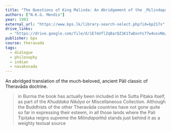 ```yaml
---
title: "The Questions of King Malinda: An Abridgement of the _Milindapañhā_"
authors: ["N.K.G. Mendis"]
year: 1993
external_url: "https://www.bps.lk/library-search-select.php?id=bp217s"
drive_links:
  - "https://drive.google.com/file/d/1E7eUflZq8arQZ1K1TwDxnYs77w4usvNm/view?usp=drivesdk"
publisher: bps
course: theravada
tags: 
  - dialogue
  - philosophy
  - indian
  - navakovada
---
```


An abridged translation of the much-beloved, ancient Pāli classic of Theravāda doctrine.

> in Burma the book has actually been included in the Sutta Piṭaka itself, as part of the _Khuddaka Nikāya_ or Miscellaneous Collection. Although the Buddhists of the other Theravāda countries have not gone quite so far in expressing their esteem, in all those lands where the Pali Tipiṭaka reigns supreme the _Milindapañhā_ stands just behind it as a weighty textual source

